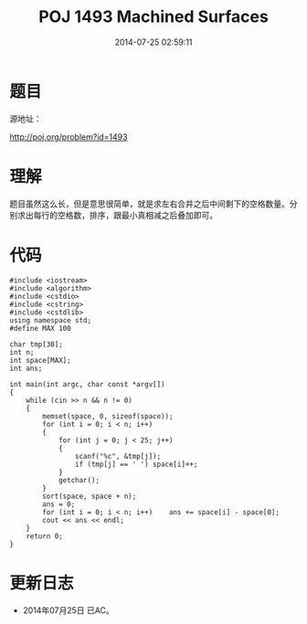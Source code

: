 ﻿---
layout: post
title: POJ 1493 Machined Surfaces
date: 2014-07-25 02:59:11
categories: Exercise
toc: true
---
# 题目
源地址：

http://poj.org/problem?id=1493

# 理解
题目虽然这么长，但是意思很简单，就是求左右合并之后中间剩下的空格数量。分别求出每行的空格数，排序，跟最小真相减之后叠加即可。

<!-- more -->

# 代码

```
#include <iostream>
#include <algorithm>
#include <cstdio>
#include <cstring>
#include <cstdlib>
using namespace std;
#define MAX 100

char tmp[30];
int n;
int space[MAX];
int ans;

int main(int argc, char const *argv[])
{
    while (cin >> n && n != 0)
    {
        memset(space, 0, sizeof(space));
        for (int i = 0; i < n; i++)
        {
            for (int j = 0; j < 25; j++)
            {
                scanf("%c", &tmp[j]);
                if (tmp[j] == ' ') space[i]++;
            }
            getchar();
        }
        sort(space, space + n);
        ans = 0;
        for (int i = 0; i < n; i++)    ans += space[i] - space[0];
        cout << ans << endl;
    }
    return 0;
}

```

# 更新日志
- 2014年07月25日 已AC。